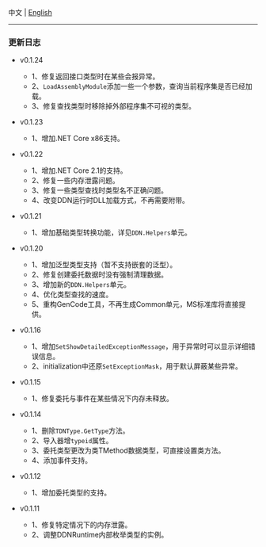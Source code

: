 中文   | [English](NEWS-README.md)    

-----

### 更新日志

* v0.1.24
   * 1、修复返回接口类型时在某些会报异常。
   * 2、`LoadAssemblyModule`添加一些一个参数，查询当前程序集是否已经加载。
   * 3、修复查找类型时移除掉外部程序集不可视的类型。

* v0.1.23
   * 1、增加.NET Core x86支持。

* v0.1.22
   * 1、增加.NET Core 2.1的支持。
   * 2、修复一些内存泄露问题。
   * 3、修复一些类型查找时类型名不正确问题。
   * 4、改变DDN运行时DLL加载方式，不再需要附带。

* v0.1.21  
  * 1、增加基础类型转换功能，详见`DDN.Helpers`单元。

* v0.1.20
  * 1、增加泛型类型支持（暂不支持嵌套的泛型）。
  * 2、修复创建委托数据时没有强制清理数据。
  * 3、增加新的`DDN.Helpers`单元。
  * 4、优化类型查找的速度。
  * 5、重构GenCode工具，不再生成Common单元，MS标准库将直接提供。

* v0.1.16
  * 1、增加`SetShowDetailedExceptionMessage`，用于异常时可以显示详细错误信息。
  * 2、initialization中还原`SetExceptionMask`，用于默认屏蔽某些异常。

* v0.1.15

  * 1、修复委托与事件在某些情况下内存未释放。

* v0.1.14

  * 1、删除`TDNType.GetType`方法。
  * 2、导入器增`typeid`属性。
  * 3、委托类型更改为类TMethod数据类型，可直接设置类方法。
  * 4、添加事件支持。

* v0.1.12

  * 1、增加委托类型的支持。

* v0.1.11

  * 1、修复特定情况下的内存泄露。
  * 2、调整DDNRuntime内部枚举类型的实例。
 



